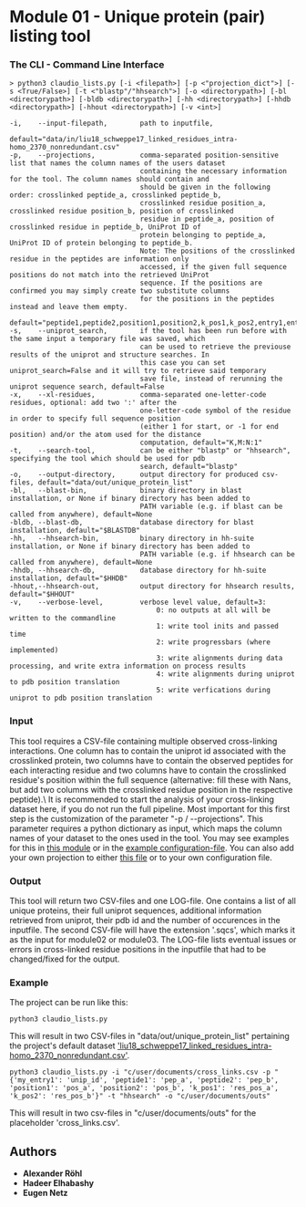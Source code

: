 # Module 01 - Unique protein (pair) listing tool

### The CLI - Command Line Interface
```
> python3 claudio_lists.py [-i <filepath>] [-p <"projection_dict">] [-s <True/False>] [-t <"blastp"/"hhsearch">] [-o <directorypath>] [-bl <directorypath>] [-bldb <directorypath>] [-hh <directorypath>] [-hhdb <directorypath>] [-hhout <directorypath>] [-v <int>]

-i,    --input-filepath,        path to inputfile,
                                default="data/in/liu18_schweppe17_linked_residues_intra-homo_2370_nonredundant.csv"
-p,    --projections,           comma-separated position-sensitive list that names the column names of the users dataset
                                containing the necessary information for the tool. The column names should contain and 
                                should be given in the following order: crosslinked peptide_a, crosslinked peptide_b, 
                                crosslinked residue position_a, crosslinked residue position_b, position of crosslinked 
                                residue in peptide_a, position of crosslinked residue in peptide_b, UniProt ID of 
                                protein belonging to peptide_a, UniProt ID of protein belonging to peptide_b.
                                Note: The positions of the crosslinked residue in the peptides are information only 
                                accessed, if the given full sequence positions do not match into the retrieved UniProt 
                                sequence. If the positions are confirmed you may simply create two substitute columns 
                                for the positions in the peptides instead and leave them empty.
                                default="peptide1,peptide2,position1,position2,k_pos1,k_pos2,entry1,entry2"
-s,    --uniprot_search,        if the tool has been run before with the same input a temporary file was saved, which 
                                can be used to retrieve the previouse results of the uniprot and structure searches. In 
                                this case you can set uniprot_search=False and it will try to retrieve said temporary 
                                save file, instead of rerunning the uniprot sequence search, default=False
-x,    --xl-residues,           comma-separated one-letter-code residues, optional: add two ':' after the 
                                one-letter-code symbol of the residue in order to specify full sequence position 
                                (either 1 for start, or -1 for end position) and/or the atom used for the distance
                                computation, default="K,M:N:1"
-t,    --search-tool,           can be either "blastp" or "hhsearch", specifying the tool which should be used for pdb 
                                search, default="blastp"
-o,    --output-directory,      output directory for produced csv-files, default="data/out/unique_protein_list"
-bl,   --blast-bin,             binary directory in blast installation, or None if binary directory has been added to 
                                PATH variable (e.g. if blast can be called from anywhere), default=None
-bldb, --blast-db,              database directory for blast installation, default="$BLASTDB"
-hh,   --hhsearch-bin,          binary directory in hh-suite installation, or None if binary directory has been added to
                                PATH variable (e.g. if hhsearch can be called from anywhere), default=None
-hhdb, --hhsearch-db,           database directory for hh-suite installation, default="$HHDB"
-hhout,--hhsearch-out,          output directory for hhsearch results, default="$HHOUT"
-v,    --verbose-level,         verbose level value, default=3:
                                    0: no outputs at all will be written to the commandline
                                    1: write tool inits and passed time
                                    2: write progressbars (where implemented)
                                    3: write alignments during data processing, and write extra information on process results
                                    4: write alignments during uniprot to pdb position translation
                                    5: write verfications during uniprot to pdb position translation
```
### Input
This tool requires a CSV-file containing multiple observed cross-linking interactions. One column has to contain the 
uniprot id associated with the crosslinked protein, two columns have to contain the observed peptides for each 
interacting residue and two columns have to contain the crosslinked residue's position within the full sequence 
(alternative: fill these with Nans, but add two columns with the crosslinked residue position in the respective 
peptide).\ It is recommended to start the analysis of your cross-linking dataset here, if you do not run the full 
pipeline. Most important for this first step is the customization of the parameter "-p / --projections". This parameter 
requires a python dictionary as input, which maps the column names of your dataset to the ones used in the tool. You may
see examples for this in [this module](https://github.com/KohlbacherLab/CLAUDIO/blob/main/module01/src/dict/default_projections.py)
or in the [example configuration-file](https://github.com/KohlbacherLab/CLAUDIO/blob/main/config.txt). You can also add
your own projection to either [this file](https://github.com/KohlbacherLab/CLAUDIO/blob/main/module01/src/dict/default_projections.py)
or to your own configuration file.

### Output
This tool will return two CSV-files and one LOG-file. One contains a list of all unique proteins, their full uniprot 
sequences, additional information retrieved from uniprot, their pdb id and the number of occurences in the inputfile. 
The second CSV-file will have the extension '.sqcs', which marks it as the input for module02 or module03. The LOG-file 
lists eventual issues or errors in cross-linked residue positions in the inputfile that had to be changed/fixed for the 
output.

### Example
The project can be run like this:
```
python3 claudio_lists.py
```
This will result in two CSV-files in "data/out/unique_protein_list" pertaining the project's default dataset 
['liu18_schweppe17_linked_residues_intra-homo_2370_nonredundant.csv'](https://github.com/KohlbacherLab/CLAUDIO/blob/main/data/in/liu18_schweppe17_linked_residues_intra-homo_2370_nonredundant.csv).
```
python3 claudio_lists.py -i "c/user/documents/cross_links.csv -p "{'my_entry1': 'unip_id', 'peptide1': 'pep_a', 'peptide2': 'pep_b', 'position1': 'pos_a', 'position2': 'pos_b', 'k_pos1': 'res_pos_a', 'k_pos2': 'res_pos_b'}" -t "hhsearch" -o "c/user/documents/outs"
```
This will result in two csv-files in "c/user/documents/outs" for the placeholder 'cross_links.csv'.

## Authors
* **Alexander Röhl**
* **Hadeer Elhabashy**
* **Eugen Netz**
